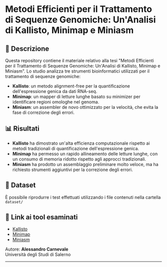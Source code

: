 # Metodi Efficienti per il Trattamento di Sequenze Genomiche: Un'Analisi di Kallisto, Minimap e Miniasm

## 📌 Descrizione
Questa repository contiene il materiale relativo alla tesi "Metodi Efficienti per il Trattamento di Sequenze Genomiche: Un'Analisi di Kallisto, Minimap e Miniasm". Lo studio analizza tre strumenti bioinformatici utilizzati per il trattamento di sequenze genomiche:

- **Kallisto**: un metodo alignment-free per la quantificazione dell'espressione genica da dati RNA-seq.
- **Minimap**: un mapper di letture lunghe basato su minimizer per identificare regioni omologhe nel genoma.
- **Miniasm**: un assembler de novo ottimizzato per la velocità, che evita la fase di correzione degli errori.

## 📊 Risultati
- **Kallisto** ha dimostrato un'alta efficienza computazionale rispetto ai metodi tradizionali di quantificazione dell'espressione genica.
- **Minimap** ha permesso un rapido allineamento delle letture lunghe, con un consumo di memoria ridotto rispetto agli approcci tradizionali.
- **Miniasm** ha prodotto un assemblaggio preliminare molto veloce, ma ha richiesto strumenti aggiuntivi per la correzione degli errori.

## 🚀 Dataset
È possibile riprodurre i test effettuati utilizzando i file contenuti nella cartella `dataset/`

## 📜 Link ai tool esaminati
- [Kallisto](https://github.com/pachterlab/kallisto)
- [Minimap](https://github.com/lh3/minimap2)
- [Miniasm](https://github.com/lh3/miniasm)

Autore: **Alessandro Carnevale**  
Università degli Studi di Salerno  

---
